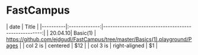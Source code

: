 # FastCampus

|   date   |      Title      |
|----------|:-------------:|----------------------------------------------------:|
| 20.04.10|  Basic(1) | https://github.com/ejdgudl/FastCampus/tree/master/Basics(1).playground/Pages |
| col 2 is |    centered   |   $12 |
| col 3 is | right-aligned |    $1 |
